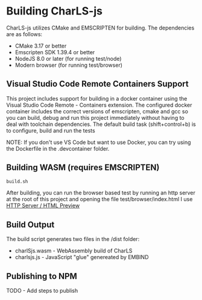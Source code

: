 # Building CharLS-js

CharLS-js utilizes CMake and EMSCRIPTEN for building.  The dependencies are
as follows:

* CMake 3.17 or better
* Emscripten SDK 1.39.4 or better
* NodeJS 8.0 or later (for running test/node)
* Modern browser (for running test/browser)

## Visual Studio Code Remote Containers Support

This project includes support for building in a docker container using the 
Visual Studio Code Remote - Containers extension.  The configured docker container
includes the correct versions of emscripten, cmake and gcc so you can build, debug
and run this project immediately without having to deal with toolchain dependencies.
The default build task (shift+control+b) is to configure, build and run the tests

NOTE: If you don't use VS Code but want to use Docker, you can try using the 
Dockerfile in the .devcontainer folder.

## Building WASM (requires EMSCRIPTEN)

```bash
build.sh
```

After building, you can run the browser based test by running an http server
at the root of this project and opening the file test/browser/index.html  I use 
[HTTP Server / HTML Preview](https://marketplace.visualstudio.com/items?itemName=Flixs.vs-code-http-server-and-html-preview)

## Build Output

The build script generates two files in the /dist folder:
* charlSjs.wasm - WebAssembly build of CharLS
* charlsjs.js - JavaScript "glue" genereated by EMBIND

## Publishing to NPM

TODO - Add steps to publish 

